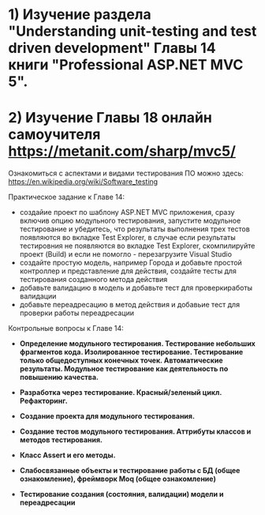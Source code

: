 # 1) Изучение раздела "Understanding unit-testing and test driven development" Главы 14 книги "Professional ASP.NET MVC 5".
# 2) Изучение Главы 18 онлайн самоучителя    https://metanit.com/sharp/mvc5/

Ознакомиться с аспектами и видами тестирования ПО можно здесь: https://en.wikipedia.org/wiki/Software_testing

Практическое задание к Главе 14:
- создайие проект по шаблону ASP.NET MVC приложения, сразу включив опцию модульного тестирования, запустите модульное тестирование и убедитесь, что результаты выполнения трех тестов появляются во вкладке Test Explorer, в случае если результаты тестировния не появляются во вкладке Test Explorer, скомпилируйте проект (Build) и если не помогло - перезагрузите Visual Studio
- создайте простую модель, например Города и добавьте простой контроллер и представление для действия, создайте тесты для тестирования созданного метода действия
- добавьте валидацию в модель и добавьте тест для проверкиработы валидации
- добавьте переадресацию в метод действия и добавьие тест для проверки работы переадресации

Контрольные вопросы к Главе 14:
- **Определение модульного тестирования. Тестирование небольших фрагментов кода. Изолированное тестирование. Тестирование только общедоступных конечных точек. Автоматические результаты. Модульное тестирование как деятельность по повышению качества.**
> 
- **Разработка через тестирование. Красный/зеленый цикл. Рефакторинг.**
> 
- **Создание проекта для модульного тестирования.**
> 
- **Создание тестов модульного тестирования. Аттрибуты классов и методов тестирования.**
> 
- **Класс Assert и его методы.**
> 
- **Слабосвязанные объекты и тестирование работы с БД (общее ознакомление), фреймворк Moq (общее ознакомление)**
> 
- **Тестирование создания (состояния, валидации) модели и переадресации**
> 
